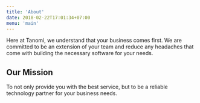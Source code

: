 ```yaml
---
title: 'About'
date: 2018-02-22T17:01:34+07:00
menu: 'main'
---
```


Here at Tanomi, we understand that your business comes first. We are committed to be an extension of your team and reduce any headaches that come with building the necessary software for your needs.

## Our Mission

To not only provide you with the best service, but to be a reliable technology partner for your business needs.


